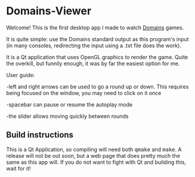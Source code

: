 # Domains-Viewer

<p> 

Welcome! This is the first desktop app I made to watch [Domains](https://github.com/DarkJaslo/Domains) games.

It is quite simple: use the Domains standard output as this program's input (in many consoles, redirecting the input using a .txt file does the work).

It is a Qt application that uses OpenGL graphics to render the game. Quite the overkill, but funnily enough, it was by far the easiest option for me.

User guide:

-left and right arrows can be used to go a round up or down. This requires being focused on the window, you may need to click on it once

-spacebar can pause or resume the autoplay mode

-the slider allows moving quickly between rounds
</p>

## Build instructions

This is a Qt Application, so compiling will need both <tt>qmake</tt> and <tt>make</tt>. A release will not be out soon, but a web page that does pretty much the same as this app will. If you do not want to fight with Qt and building this, wait for it!